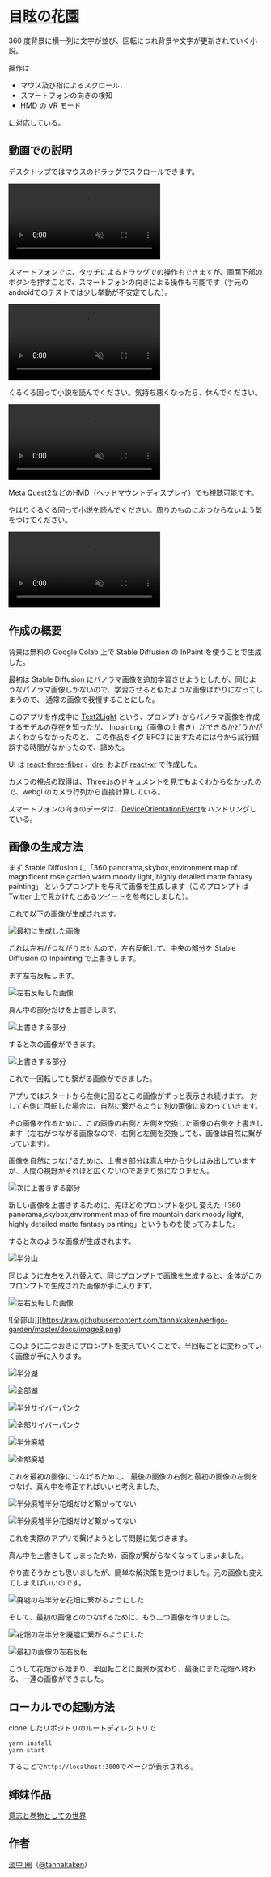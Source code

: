 # [目眩の花園](https://vertigo-garden.vercel.app/)

360 度背景に横一列に文字が並び、回転につれ背景や文字が更新されていく小説。

操作は

- マウス及び指によるスクロール、
- スマートフォンの向きの検知
- HMD の VR モード

に対応している。

## 動画での説明

デスクトップではマウスのドラッグでスクロールできます。

<div><video controls src="https://user-images.githubusercontent.com/8900446/195574940-5ba0b091-fc63-4dcb-ac28-a2f4d26e5a7d.mp4" muted="false"></video></div>

スマートフォンでは、タッチによるドラッグでの操作もできますが、画面下部のボタンを押すことで、スマートフォンの向きによる操作も可能です（手元のandroidでのテストでは少し挙動が不安定でした）。

<div><video controls src="https://user-images.githubusercontent.com/8900446/195575141-5fb16dd0-336f-41c1-904e-2cd309fa1acb.mp4" muted="false"></video></div>

くるくる回って小説を読んでください。気持ち悪くなったら、休んでください。

<div><video controls src="https://user-images.githubusercontent.com/8900446/195575551-dc21028b-1889-4d6e-8516-3a41e996842c.mp4" muted="false"></video></div>


Meta Quest2などのHMD（ヘッドマウントディスプレイ）でも視聴可能です。

やはりくるくる回って小説を読んでください。周りのものにぶつからないよう気をつけてください。

<div><video controls src="https://user-images.githubusercontent.com/8900446/195575849-80e85f3c-6aa2-4eb7-b066-52873bcfbfae.mp4" muted="false"></video></div>

## 作成の概要

背景は無料の Google Colab 上で Stable Diffusion の InPaint を使うことで生成した。

最初は Stable Diffusion にパノラマ画像を追加学習させようとしたが、同じようなパノラマ画像しかないので、学習させると似たような画像ばかりになってしまうので、
通常の画像で我慢することにした。

このアプリを作成中に [Text2Light](https://github.com/FrozenBurning/Text2Light) という、プロンプトからパノラマ画像を作成するモデルの存在を知ったが、
Inpainting（画像の上書き）ができるかどうかがよくわからなかったのと、
この作品をイグ BFC3 に出すためには今から試行錯誤する時間がなかったので、諦めた。

UI は [react-three-fiber](https://github.com/pmndrs/react-three-fiber) 、[drei](https://github.com/pmndrs/drei) および [react-xr](https://github.com/pmndrs/react-xr) で作成した。

カメラの視点の取得は、[Three.js](https://threejs.org/)のドキュメントを見てもよくわからなかったので、webgl のカメラ行列から直接計算している。

スマートフォンの向きのデータは、[DeviceOrientationEvent](https://developer.mozilla.org/ja/docs/Web/API/Device_orientation_events/Detecting_device_orientation)をハンドリングしている。

## 画像の生成方法

まず Stable Diffusion に「360 panorama,skybox,environment map of magnificent rose garden,warm moody light, highly detailed matte fantasy painting」
というプロンプトを与えて画像を生成します（このプロンプトは Twitter 上で見かけたとある[ツイート](https://twitter.com/yoglehonpo/status/1566188435530199040)を参考にしました）。

これで以下の画像が生成されます。

![最初に生成した画像](https://raw.githubusercontent.com/tannakaken/vertigo-garden/master/docs/image1.png)

これは左右がつながりませんので、左右反転して、中央の部分を Stable Diffusion の Inpainting で上書きします。

まず左右反転します。

![左右反転した画像](https://raw.githubusercontent.com/tannakaken/vertigo-garden/master/docs/image2.png)

真ん中の部分だけを上書きします。

![上書きする部分](https://raw.githubusercontent.com/tannakaken/vertigo-garden/master/docs/image3.png)

すると次の画像ができます。

![上書きする部分](https://raw.githubusercontent.com/tannakaken/vertigo-garden/master/docs/image4.png)

これで一回転しても繋がる画像ができました。

アプリではスタートから左側に回るとこの画像がずっと表示され続けます。
対して右側に回転した場合は、自然に繋がるように別の画像に変わっていきます。

その画像を作るために、この画像の右側と左側を交換した画像の右側を上書きします（左右がつながる画像なので、右側と左側を交換しても、画像は自然に繋がっています）。

画像を自然につなげるために、上書き部分は真ん中から少しはみ出していますが、人間の視野がそれほど広くないのであまり気になりません。

![次に上書きする部分](https://raw.githubusercontent.com/tannakaken/vertigo-garden/master/docs/image5.png)

新しい画像を上書きするために、先ほどのプロンプトを少し変えた「360 panorama,skybox,environment map of fire mountain,dark moody light, highly detailed matte fantasy painting」というものを使ってみました。

すると次のような画像が生成されます。

![半分山](https://raw.githubusercontent.com/tannakaken/vertigo-garden/master/docs/image6.png)

同じように左右を入れ替えて、同じプロンプトで画像を生成すると、全体がこのプロンプトで生成された画像が手に入ります。

![左右反転した画像](https://raw.githubusercontent.com/tannakaken/vertigo-garden/master/docs/image7.png)

![全部山]](https://raw.githubusercontent.com/tannakaken/vertigo-garden/master/docs/image8.png)

このように二つおきにプロンプトを変えていくことで、半回転ごとに変わっていく画像が手に入ります。

![半分湖](https://raw.githubusercontent.com/tannakaken/vertigo-garden/master/docs/image9.png)

![全部湖](https://raw.githubusercontent.com/tannakaken/vertigo-garden/master/docs/image10.png)

![半分サイバーパンク](https://raw.githubusercontent.com/tannakaken/vertigo-garden/master/docs/image11.png)

![全部サイバーパンク](https://raw.githubusercontent.com/tannakaken/vertigo-garden/master/docs/image12.png)

![半分廃墟](https://raw.githubusercontent.com/tannakaken/vertigo-garden/master/docs/image13.png)

![全部廃墟](https://raw.githubusercontent.com/tannakaken/vertigo-garden/master/docs/image14.png)

これを最初の画像につなげるために、
最後の画像の右側と最初の画像の左側をつなげ、真ん中を修正すればいいと考えました。

![半分廃墟半分花畑だけど繋がってない](https://raw.githubusercontent.com/tannakaken/vertigo-garden/master/docs/image15.png)

![半分廃墟半分花畑だけど繋がってない](https://raw.githubusercontent.com/tannakaken/vertigo-garden/master/docs/image16.png)

これを実際のアプリで繋げようとして問題に気づきます。

真ん中を上書きしてしまったため、画像が繋がらなくなってしまいました。

やり直そうかとも思いましたが、簡単な解決策を見つけました。元の画像も変えてしまえばいいのです。

![廃墟の右半分を花畑に繋がるようにした](https://raw.githubusercontent.com/tannakaken/vertigo-garden/master/docs/image17.png)

そして、最初の画像とのつなげるために、もう二つ画像を作りました。

![花畑の左半分を廃墟に繋がるようにした](https://raw.githubusercontent.com/tannakaken/vertigo-garden/master/docs/image18.png)

![最初の画像の左右反転](https://raw.githubusercontent.com/tannakaken/vertigo-garden/master/docs/image19.png)

こうして花畑から始まり、半回転ごとに風景が変わり、最後にまた花畑へ終わる、一連の画像ができました。

## ローカルでの起動方法

clone したリポジトリのルートディレクトリで

    yarn install
    yarn start

することで`http://localhost:3000`でページが表示される。

## 姉妹作品

[意志と巻物としての世界](https://tannakaken.xyz/novels/TheWorldAsWillAndScroll)

## 作者

[淡中 圏](https://tannakaken.xyz)（[@tannakaken](https://twitter.com/tannakaken)）
